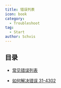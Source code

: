 ```yaml
---
title: 错误列表
icon: book
category:
  - Troubleshoot
tag:
  - Start
author: Schvis
---
```


## 目录

- [常见错误列表](faq-error.md)

- [如何解决错误 31-4302](31-4302.md)
